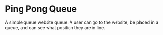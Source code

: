 # Ping Pong Queue
A simple queue website queue. A user can go to the website, be placed in a queue, and can see what position they are in line.
